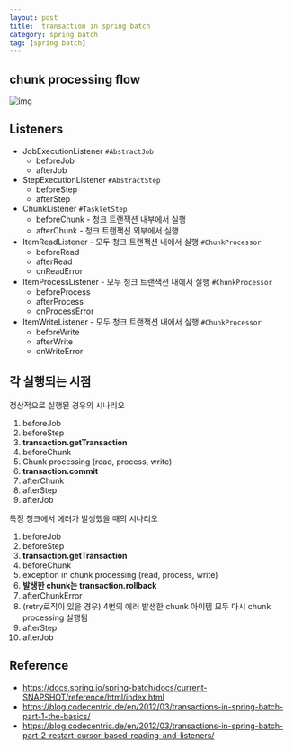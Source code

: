 ```yaml
---
layout: post
title:  transaction in spring batch
category: spring batch
tag: [spring batch]
---
```




## chunk processing flow

![img](https://blog.codecentric.de/files/2012/03/Blog_Transactions_Listeners-1024x528.png)



## Listeners
- JobExecutionListener  `#AbstractJob`
  - beforeJob
  - afterJob
- StepExecutionListener `#AbstractStep`
  - beforeStep
  - afterStep
- ChunkListener `#TaskletStep`
  - beforeChunk - 청크 트랜잭션 내부에서 실행
  - afterChunk - 청크 트랜잭션 외부에서 실행
- ItemReadListener -  모두 청크 트랜잭션 내에서 실행 `#ChunkProcessor`
  - beforeRead
  - afterRead
  - onReadError
- ItemProcessListener - 모두 청크 트랜잭션 내에서 실행 `#ChunkProcessor`
  - beforeProcess
  - afterProcess
  - onProcessError
- ItemWriteListener - 모두 청크 트랜잭션 내에서 실행 `#ChunkProcessor`
  - beforeWrite 
  - afterWrite
  - onWriteError



## 각 실행되는 시점

정상적으로 실행된 경우의 시나리오

1. beforeJob
2. beforeStep
3. **transaction.getTransaction** 
4. beforeChunk
5. Chunk processing (read, process, write)
6. **transaction.commit**
7. afterChunk
8. afterStep
9. afterJob



특정 청크에서 에러가 발생했을 때의 시나리오

1. beforeJob
2. beforeStep
3. **transaction.getTransaction** 
4. beforeChunk
5. exception in chunk processing (read, process, write)
6. **발생한 chunk는 transaction.rollback**
7. afterChunkError
8. (retry로직이 있을 경우) 4번의 에러 발생한 chunk 아이템 모두 다시 chunk processing 실행됨
9. afterStep
10. afterJob


## Reference
* https://docs.spring.io/spring-batch/docs/current-SNAPSHOT/reference/html/index.html
* https://blog.codecentric.de/en/2012/03/transactions-in-spring-batch-part-1-the-basics/
* https://blog.codecentric.de/en/2012/03/transactions-in-spring-batch-part-2-restart-cursor-based-reading-and-listeners/
